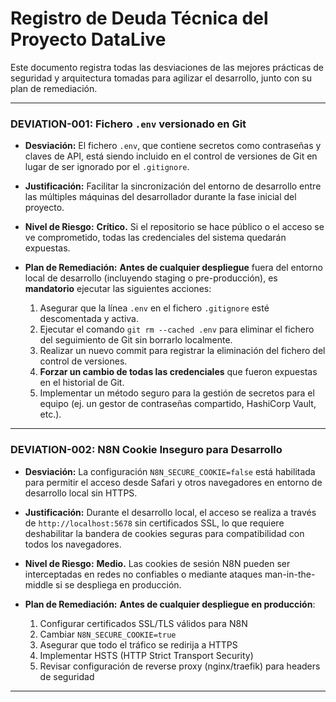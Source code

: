 # Registro de Deuda Técnica del Proyecto DataLive

Este documento registra todas las desviaciones de las mejores prácticas de seguridad y arquitectura tomadas para agilizar el desarrollo, junto con su plan de remediación.

---

### DEVIATION-001: Fichero `.env` versionado en Git

* **Desviación:** El fichero `.env`, que contiene secretos como contraseñas y claves de API, está siendo incluido en el control de versiones de Git en lugar de ser ignorado por el `.gitignore`.

* **Justificación:** Facilitar la sincronización del entorno de desarrollo entre las múltiples máquinas del desarrollador durante la fase inicial del proyecto.

* **Nivel de Riesgo:** **Crítico.** Si el repositorio se hace público o el acceso se ve comprometido, todas las credenciales del sistema quedarán expuestas.

* **Plan de Remediación:** **Antes de cualquier despliegue** fuera del entorno local de desarrollo (incluyendo staging o pre-producción), es **mandatorio** ejecutar las siguientes acciones:
    1.  Asegurar que la línea `.env` en el fichero `.gitignore` esté descomentada y activa.
    2.  Ejecutar el comando `git rm --cached .env` para eliminar el fichero del seguimiento de Git sin borrarlo localmente.
    3.  Realizar un nuevo commit para registrar la eliminación del fichero del control de versiones.
    4.  **Forzar un cambio de todas las credenciales** que fueron expuestas en el historial de Git.
    5.  Implementar un método seguro para la gestión de secretos para el equipo (ej. un gestor de contraseñas compartido, HashiCorp Vault, etc.).

---

### DEVIATION-002: N8N Cookie Inseguro para Desarrollo

* **Desviación:** La configuración `N8N_SECURE_COOKIE=false` está habilitada para permitir el acceso desde Safari y otros navegadores en entorno de desarrollo local sin HTTPS.

* **Justificación:** Durante el desarrollo local, el acceso se realiza a través de `http://localhost:5678` sin certificados SSL, lo que requiere deshabilitar la bandera de cookies seguras para compatibilidad con todos los navegadores.

* **Nivel de Riesgo:** **Medio.** Las cookies de sesión N8N pueden ser interceptadas en redes no confiables o mediante ataques man-in-the-middle si se despliega en producción.

* **Plan de Remediación:** **Antes de cualquier despliegue en producción**:
    1. Configurar certificados SSL/TLS válidos para N8N
    2. Cambiar `N8N_SECURE_COOKIE=true`
    3. Asegurar que todo el tráfico se redirija a HTTPS
    4. Implementar HSTS (HTTP Strict Transport Security)
    5. Revisar configuración de reverse proxy (nginx/traefik) para headers de seguridad

---